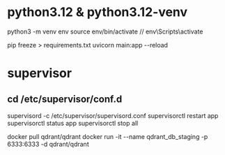 # python3.12 & python3.12-venv
python3 -m venv env 
source env/bin/activate  // env\Scripts\activate

pip freeze > requirements.txt
uvicorn main:app --reload

# supervisor
## cd /etc/supervisor/conf.d
supervisord -c /etc/supervisor/supervisord.conf
supervisorctl restart app
supervisorctl status app
supervisorctl stop all

docker pull qdrant/qdrant
docker run -it --name qdrant_db_staging -p 6333:6333 -d qdrant/qdrant
